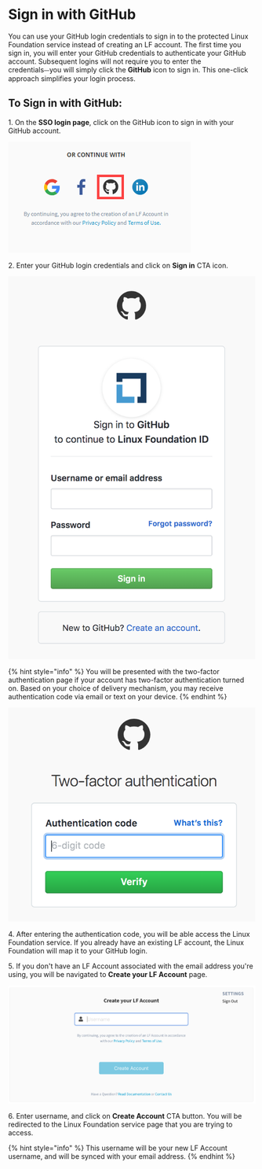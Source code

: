 # Sign in with GitHub

You can use your GitHub login credentials to sign in to the protected Linux Foundation service instead of creating an LF account. The first time you sign in, you will enter your GitHub credentials to authenticate your GitHub account. Subsequent logins will not require you to enter the credentials⏤you will simply click the **GitHub** icon to sign in. This one-click approach simplifies your login process.

## To Sign in with GitHub: <a href="#to-log-in-with-github" id="to-log-in-with-github"></a>

1\.  On the **SSO login page**, click on the GitHub icon to sign in with your GitHub account.

![Sign in with GitHub](<../../.gitbook/assets/sign in with github.png>)

2\.  Enter your GitHub login credentials and click on **Sign in** CTA icon.            &#x20;

![Create Account](<../../.gitbook/assets/Screen Shot 2020-05-04 at 7.21.17 PM.png>)

{% hint style="info" %}
You will be presented with the two-factor authentication page if your account has two-factor authentication turned on. Based on your choice of delivery mechanism, you may receive authentication code via email or text on your device.&#x20;
{% endhint %}

&#x20;                                            ![](<../../.gitbook/assets/Screen Shot 2020-05-05 at 2.29.08 AM.png>)&#x20;

4\. After entering the authentication code, you will be able access the Linux Foundation service. If you already have an existing LF account, the Linux Foundation will map it to your GitHub login.

5\.  If you don't have an LF Account associated with the email address you're using, you will be navigated to **Create your LF Account** page.                                                                               &#x20;

![](<../../.gitbook/assets/Create LF Account if authenticating via Other.png>)

6\. Enter username, and click on **Create Account** CTA button. You will be redirected to the Linux Foundation service page that you are trying to access.

{% hint style="info" %}
This username will be your new LF Account username, and will be synced with your email address.
{% endhint %}

